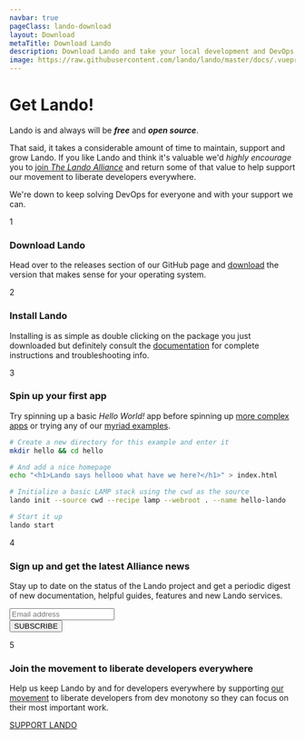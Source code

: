 ```yaml
---
navbar: true
pageClass: lando-download
layout: Download
metaTitle: Download Lando
description: Download Lando and take your local development and DevOps workflow to lightspeed.
image: https://raw.githubusercontent.com/lando/lando/master/docs/.vuepress/public/images/hero-pink.png
---
```


# Get Lando!

Lando is and always will be _**free**_ and _**open source**_.

That said, it takes a considerable amount of time to maintain, support and grow Lando. If you like Lando and think it's valuable we'd _highly encourage_ you to [join _The Lando Alliance_](/memberships/) and return some of that value to help support our movement to liberate developers everywhere.

We're down to keep solving DevOps for everyone and with your support we can.

<div class="step">
  <div class="left">
    <div class="step-number"><p>1</p></div>
  </div>
  <div class="right">
    <h3>Download Lando</h3>
    <div>
      <p>Head over to the releases section of our GitHub page and <a href="https://github.com/lando/lando/releases" target="_blank">download</a> the version that makes sense for your operating system.</p>
    </div>
  </div>
</div>

<div class="step">
  <div class="left">
    <div class="step-number"><p>2</p></div>
  </div>
  <div class="right">
    <h3>Install Lando</h3>
    <div>
      <p>Installing is as simple as double clicking on the package you just downloaded but definitely consult the <a href="https://docs.lando.dev/basics/installation.html" target="_blank">documentation</a> for complete instructions and troubleshooting info.</p>
    </div>
  </div>
</div>

<div class="step hide-ender">
  <div class="left">
    <div class="step-number"><p>3</p></div>
  </div>
  <div class="right">
    <h3>Spin up your first app</h3>
    <div>
      <p>Try spinning up a basic <em>Hello World!</em> app before spinning up <a href="https://docs.lando.dev/basics/first-app.html" target="_blank">more complex apps</a> or trying any of our <a href="https://github.com/lando/lando/tree/master/examples" target="_blank">myriad examples</a>.
      </p>
    </div>
  </div>
</div>

```bash
# Create a new directory for this example and enter it
mkdir hello && cd hello

# And add a nice homepage
echo "<h1>Lando says hellooo what have we here?</h1>" > index.html

# Initialize a basic LAMP stack using the cwd as the source
lando init --source cwd --recipe lamp --webroot . --name hello-lando

# Start it up
lando start
```
<div class="step"></div>

<div class="step">
  <div class="left">
    <div class="step-number"><p>4</p></div>
  </div>
  <div class="right">
    <h3>Sign up and get the latest Alliance news</h3>
    <div>
      <p>Stay up to date on the status of the Lando project and get a periodic digest of new documentation, helpful guides, features and new Lando services.
      </p>
    </div>
    <div id="#news">
      <div id="mc_embed_signup">
        <form action="https://kalabox.us12.list-manage.com/subscribe/post?u=59874b4d6910fa65e724a4648&amp;id=613837077f" method="post" id="mc-embedded-subscribe-form" name="mc-embedded-subscribe-form" class="validate newsletter-form" target="_blank" novalidate>
          <div id="mc_embed_signup_scroll">
            <div class="mc-field-group">
              <input type="email" value="" placeholder="Email address" name="EMAIL" class="required email newsletter-input" id="mce-EMAIL">
            </div>
            <div id="mce-responses" class="clear">
              <div class="response" id="mce-error-response" style="display:none"></div>
              <div class="response" id="mce-success-response" style="display:none"></div>
            </div>
            <div style="position: absolute; left: -5000px;" aria-hidden="true"><input type="text" name="b_59874b4d6910fa65e724a4648_613837077f" tabindex="-1" value=""></div>
            <div class="clear"><input type="submit" value="SUBSCRIBE" name="subscribe" id="mc-embedded-subscribe" class="button"></div>
          </div>
        </form>
      </div>
    </div>
  </div>
</div>

<div class="step">
  <div class="left">
    <div class="step-number"><p>5</p></div>
  </div>
  <div class="right">
    <h3>Join the movement to liberate developers everywhere</h3>
    <div>
      <p>Help us keep Lando by and for developers everywhere by supporting <a href="https://lando.dev/memberships/" target="_blank">our movement</a> to liberate developers from dev monotony so they can focus on their most important work.
      </p>
    </div>
    <div>
      <a class="button" href="https://www.patreon.com/join/devwithlando?">SUPPORT LANDO</a>
    </div>
  </div>
</div>
